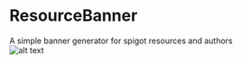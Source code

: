 # ResourceBanner
A simple banner generator for spigot resources and authors<br>
![alt text](https://banners.plajer.xyz/status/status.png)
